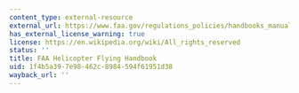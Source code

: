 ```yaml
---
content_type: external-resource
external_url: https://www.faa.gov/regulations_policies/handbooks_manuals/aviation/helicopter_flying_handbook/
has_external_license_warning: true
license: https://en.wikipedia.org/wiki/All_rights_reserved
status: ''
title: FAA Helicopter Flying Handbook
uid: 1f4b5a39-7e98-462c-8984-594f61951d38
wayback_url: ''
---
```

